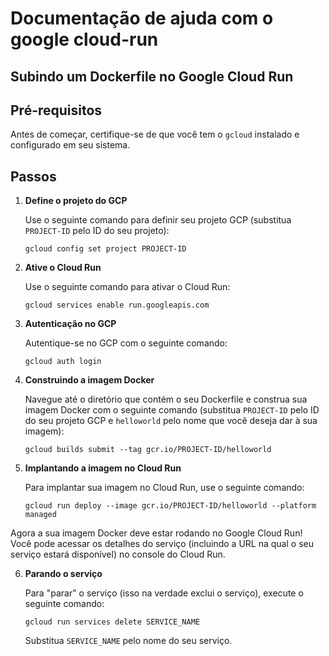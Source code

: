 # Documentação de ajuda com o google cloud-run

## Subindo um Dockerfile no Google Cloud Run

## Pré-requisitos
Antes de começar, certifique-se de que você tem o `gcloud` instalado e configurado em seu sistema.

## Passos

1. **Define o projeto do GCP**

   Use o seguinte comando para definir seu projeto GCP (substitua `PROJECT-ID` pelo ID do seu projeto):

    ```shell
    gcloud config set project PROJECT-ID
    ```

2. **Ative o Cloud Run**

   Use o seguinte comando para ativar o Cloud Run:

    ```shell
    gcloud services enable run.googleapis.com
    ```

3. **Autenticação no GCP**

   Autentique-se no GCP com o seguinte comando:

    ```shell
    gcloud auth login
    ```

4. **Construindo a imagem Docker**

   Navegue até o diretório que contém o seu Dockerfile e construa sua imagem Docker com o seguinte comando (substitua `PROJECT-ID` pelo ID do seu projeto GCP e `helloworld` pelo nome que você deseja dar à sua imagem):

    ```shell
    gcloud builds submit --tag gcr.io/PROJECT-ID/helloworld
    ```

5. **Implantando a imagem no Cloud Run**

   Para implantar sua imagem no Cloud Run, use o seguinte comando:

    ```shell
    gcloud run deploy --image gcr.io/PROJECT-ID/helloworld --platform managed
    ```

Agora a sua imagem Docker deve estar rodando no Google Cloud Run! Você pode acessar os detalhes do serviço (incluindo a URL na qual o seu serviço estará disponível) no console do Cloud Run.

6. **Parando o serviço**

   Para "parar" o serviço (isso na verdade exclui o serviço), execute o seguinte comando:

    ```shell
    gcloud run services delete SERVICE_NAME
    ```

   Substitua `SERVICE_NAME` pelo nome do seu serviço.